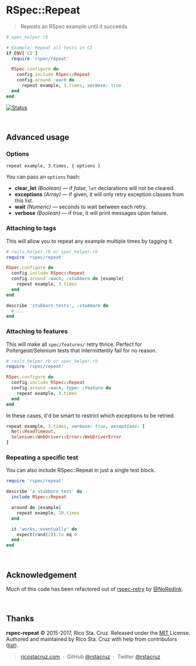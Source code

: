 # RSpec::Repeat

> Repeats an RSpec example until it succeeds

```rb
# spec_helper.rb

# Example: Repeat all tests in CI
if ENV['CI']
  require 'rspec/repeat'

  RSpec.configure do
    config.include RSpec::Repeat
    config.around :each do
      repeat example, 3.times, verbose: true
  end
end
```
[![Status](https://travis-ci.org/rstacruz/rspec-repeat.svg?branch=master)](https://travis-ci.org/rstacruz/rspec-repeat "See test builds")

<br>

## Advanced usage

### Options

```
repeat example, 3.times, { options }
```

You can pass an `options` hash:

- __clear_let__ *(Boolean)* — if *false*, `let` declarations will not be cleared.
- __exceptions__ *(Array)* — if given, it will only retry exception classes from this list.
- __wait__ *(Numeric)* — seconds to wait between each retry.
- __verbose__ *(Boolean)* — if *true*, it will print messages upon failure.

### Attaching to tags

This will allow you to repeat any example multiple times by tagging it.

```rb
# rails_helper.rb or spec_helper.rb
require 'rspec/repeat'

RSpec.configure do
  config.include RSpec::Repeat
  config.around :each, :stubborn do |example|
    repeat example, 3.times
  end
end
```

```rb
describe 'stubborn tests', :stubborn do
  # ...
end
```

### Attaching to features

This will make all `spec/features/` retry thrice. Perfect for Poltergeist/Selenium tests that intermittently fail for no reason.

```rb
# rails_helper.rb or spec_helper.rb
require 'rspec/repeat'

RSpec.configure do
  config.include RSpec::Repeat
  config.around :each, type: :feature do
    repeat example, 3.times
  end
end
```

In these cases, it'd be smart to restrict which exceptions to be retried.

```rb
repeat example, 3.times, verbose: true, exceptions: [
  Net::ReadTimeout,
  Selenium::WebDriver::Error::WebDriverError
]
```

### Repeating a specific test

You can also include RSpec::Repeat in just a single test block.

```rb
require 'rspec/repeat'

describe 'a stubborn test' do
  include RSpec::Repeat

  around do |example|
    repeat example, 10.times
  end

  it 'works, eventually' do
    expect(rand(2)).to eq 0
  end
end
```

<br>

## Acknowledgement

Much of this code has been refactored out of [rspec-retry](https://github.com/NoRedInk/rspec-retry) by [@NoRedInk](https://github.com/NoRedInk).

<br>

## Thanks

**rspec-repeat** © 2015-2017, Rico Sta. Cruz. Released under the [MIT] License.<br>
Authored and maintained by Rico Sta. Cruz with help from contributors ([list][contributors]).

> [ricostacruz.com](http://ricostacruz.com) &nbsp;&middot;&nbsp;
> GitHub [@rstacruz](https://github.com/rstacruz) &nbsp;&middot;&nbsp;
> Twitter [@rstacruz](https://twitter.com/rstacruz)

[MIT]: http://mit-license.org/
[contributors]: http://github.com/rstacruz/rspec-repeat/contributors
